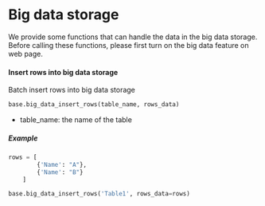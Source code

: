 # Big data storage

We provide some functions that can handle the data in the big data storage. Before calling these functions, please first turn on the big data feature on web page.

#### Insert rows into big data storage

Batch insert rows into big data storage

```python
base.big_data_insert_rows(table_name, rows_data)
```

* table_name: the name of the table


##### Example

```python
rows = [
        {'Name': "A"},
        {'Name': "B"}
    ]

base.big_data_insert_rows('Table1', rows_data=rows)
```

